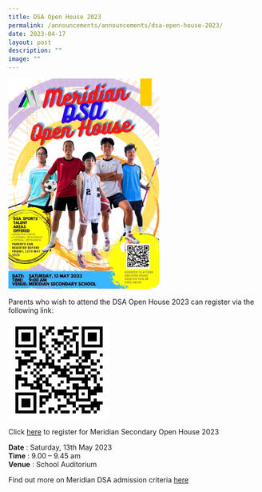 ```yaml
---
title: DSA Open House 2023
permalink: /announcements/announcements/dsa-open-house-2023/
date: 2023-04-17
layout: post
description: ""
image: ""
---
```

<img src="/images/Announcements/dsa2023eposter.jpg" style="width:60%">

Parents who wish to attend the DSA Open House 2023 can register via the following link:

<img src="/images/Announcements/dsa2023%20qr%20code.jpg" style="width:40%">

Click [here](https://forms.moe.edu.sg/forms/J5knye) to register for Meridian Secondary Open House 2023

**Date** : Saturday, 13th May 2023
<br>**Time** : 9.00 – 9.45 am
<br> **Venue** : School Auditorium

Find out more on Meridian DSA admission criteria [here](/student-information/dsa/)